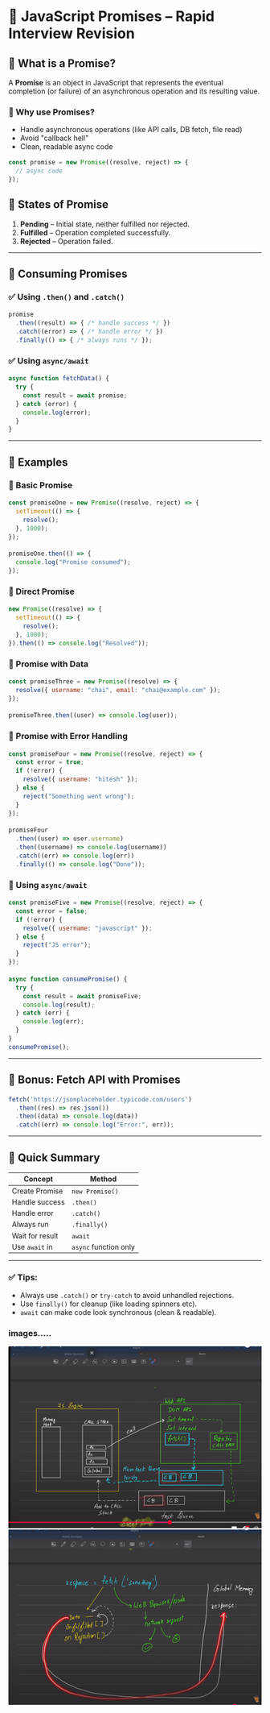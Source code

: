 
# 📘 JavaScript Promises – Rapid Interview Revision

## 🔹 What is a Promise?
A **Promise** is an object in JavaScript that represents the eventual completion (or failure) of an asynchronous operation and its resulting value.

### 🔸 Why use Promises?
- Handle asynchronous operations (like API calls, DB fetch, file read)
- Avoid "callback hell"
- Clean, readable async code

```js
const promise = new Promise((resolve, reject) => {
  // async code
});
```

## 🔸 States of Promise
1. **Pending** – Initial state, neither fulfilled nor rejected.
2. **Fulfilled** – Operation completed successfully.
3. **Rejected** – Operation failed.

---

## 🔹 Consuming Promises

### ✅ Using `.then()` and `.catch()`
```js
promise
  .then((result) => { /* handle success */ })
  .catch((error) => { /* handle error */ })
  .finally(() => { /* always runs */ });
```

### ✅ Using `async/await`
```js
async function fetchData() {
  try {
    const result = await promise;
  } catch (error) {
    console.log(error);
  }
}
```

---

## 🔹 Examples

### 🔸 Basic Promise
```js
const promiseOne = new Promise((resolve, reject) => {
  setTimeout(() => {
    resolve();
  }, 1000);
});

promiseOne.then(() => {
  console.log("Promise consumed");
});
```

### 🔸 Direct Promise
```js
new Promise((resolve) => {
  setTimeout(() => {
    resolve();
  }, 1000);
}).then(() => console.log("Resolved"));
```

### 🔸 Promise with Data
```js
const promiseThree = new Promise((resolve) => {
  resolve({ username: "chai", email: "chai@example.com" });
});

promiseThree.then((user) => console.log(user));
```

### 🔸 Promise with Error Handling
```js
const promiseFour = new Promise((resolve, reject) => {
  const error = true;
  if (!error) {
    resolve({ username: "hitesh" });
  } else {
    reject("Something went wrong");
  }
});

promiseFour
  .then((user) => user.username)
  .then((username) => console.log(username))
  .catch((err) => console.log(err))
  .finally(() => console.log("Done"));
```

### 🔸 Using `async/await`
```js
const promiseFive = new Promise((resolve, reject) => {
  const error = false;
  if (!error) {
    resolve({ username: "javascript" });
  } else {
    reject("JS error");
  }
});

async function consumePromise() {
  try {
    const result = await promiseFive;
    console.log(result);
  } catch (err) {
    console.log(err);
  }
}
consumePromise();
```

---

## 🔹 Bonus: Fetch API with Promises
```js
fetch('https://jsonplaceholder.typicode.com/users')
  .then((res) => res.json())
  .then((data) => console.log(data))
  .catch((err) => console.log("Error:", err));
```

---

## 🔸 Quick Summary

| Concept          | Method      |
|------------------|-------------|
| Create Promise   | `new Promise()` |
| Handle success   | `.then()`   |
| Handle error     | `.catch()`  |
| Always run       | `.finally()`|
| Wait for result  | `await`     |
| Use `await` in   | `async` function only |

---

### ✅ Tips:
- Always use `.catch()` or `try-catch` to avoid unhandled rejections.
- Use `finally()` for cleanup (like loading spinners etc).
- `await` can make code look synchronous (clean & readable).

### images.....
![alt text](image.png)
![alt text](image-1.png)